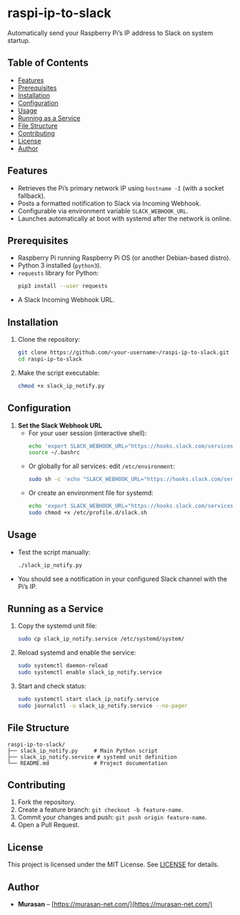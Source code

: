 # raspi-ip-to-slack

Automatically send your Raspberry Pi’s IP address to Slack on system startup.

## Table of Contents
- [Features](#features)
- [Prerequisites](#prerequisites)
- [Installation](#installation)
- [Configuration](#configuration)
- [Usage](#usage)
- [Running as a Service](#running-as-a-service)
- [File Structure](#file-structure)
- [Contributing](#contributing)
- [License](#license)
- [Author](#author)

## Features
- Retrieves the Pi’s primary network IP using `hostname -I` (with a socket fallback).
- Posts a formatted notification to Slack via Incoming Webhook.
- Configurable via environment variable `SLACK_WEBHOOK_URL`.
- Launches automatically at boot with systemd after the network is online.

## Prerequisites
- Raspberry Pi running Raspberry Pi OS (or another Debian-based distro).
- Python 3 installed (`python3`).
- `requests` library for Python:
  ```bash
  pip3 install --user requests
  ```
- A Slack Incoming Webhook URL.

## Installation
1. Clone the repository:
   ```bash
   git clone https://github.com/<your-username>/raspi-ip-to-slack.git
   cd raspi-ip-to-slack
   ```
2. Make the script executable:
   ```bash
   chmod +x slack_ip_notify.py
   ```

## Configuration
1. **Set the Slack Webhook URL**
   - For your user session (interactive shell):
     ```bash
     echo 'export SLACK_WEBHOOK_URL="https://hooks.slack.com/services/AAA/BBB/CCC"' >> ~/.bashrc
     source ~/.bashrc
     ```
   - Or globally for all services: edit `/etc/environment`:
     ```bash
     sudo sh -c 'echo "SLACK_WEBHOOK_URL="https://hooks.slack.com/services/AAA/BBB/CCC"" >> /etc/environment'
     ```
   - Or create an environment file for systemd:
     ```bash
     echo 'export SLACK_WEBHOOK_URL="https://hooks.slack.com/services/AAA/BBB/CCC"' | sudo tee /etc/profile.d/slack.sh
     sudo chmod +x /etc/profile.d/slack.sh
     ```

## Usage
- Test the script manually:
  ```bash
  ./slack_ip_notify.py
  ```
- You should see a notification in your configured Slack channel with the Pi’s IP.

## Running as a Service
1. Copy the systemd unit file:
   ```bash
   sudo cp slack_ip_notify.service /etc/systemd/system/
   ```
2. Reload systemd and enable the service:
   ```bash
   sudo systemctl daemon-reload
   sudo systemctl enable slack_ip_notify.service
   ```
3. Start and check status:
   ```bash
   sudo systemctl start slack_ip_notify.service
   sudo journalctl -u slack_ip_notify.service --no-pager
   ```

## File Structure
```
raspi-ip-to-slack/
├── slack_ip_notify.py     # Main Python script
├── slack_ip_notify.service # systemd unit definition
└── README.md              # Project documentation
```

## Contributing
1. Fork the repository.
2. Create a feature branch: `git checkout -b feature-name`.
3. Commit your changes and push: `git push origin feature-name`.
4. Open a Pull Request.

## License
This project is licensed under the MIT License. See [LICENSE](LICENSE) for details.

## Author
- **Murasan** – [https://murasan-net.com/](https://murasan-net.com/)
